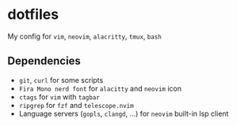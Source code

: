 # dotfiles
My config for `vim`, `neovim`, `alacritty`, `tmux`, `bash`

## Dependencies
- `git`, `curl` for some scripts
- `Fira Mono nerd font` for `alacitty` and `neovim` icon
- `ctags` for `vim` with `tagbar`
- `ripgrep` for `fzf` and `telescope.nvim`
- Language servers (`gopls`, `clangd`, ...) for `neovim` built-in lsp client
